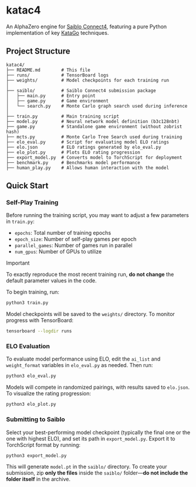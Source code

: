 # katac4

An AlphaZero engine for [Saiblo Connect4](https://www.saiblo.net/game/3), featuring a pure Python implementation of key [KataGo](https://github.com/lightvector/KataGo) techniques.

## Project Structure

```
katac4/
├── README.md        # This file
├── runs/            # TensorBoard logs
├── weights/         # Model checkpoints for each training run
│
├── saiblo/          # Saiblo Connect4 submission package
│   ├── main.py      # Entry point
│   ├── game.py      # Game environment
│   └── search.py    # Monte Carlo graph search used during inference
│
├── train.py         # Main training script
├── model.py         # Neural network model definition (b3c128nbt)
├── game.py          # Standalone game environment (without zobrist hash)
├── mcts.py          # Monte Carlo Tree Search used during training
├── elo_eval.py      # Script for evaluating model ELO ratings
├── elo.json         # ELO ratings generated by elo_eval.py
├── elo_plot.py      # Plots ELO rating progression
├── export_model.py  # Converts model to TorchScript for deployment
├── benchmark.py     # Benchmarks model performance
├── human_play.py    # Allows human interaction with the model
```

## Quick Start

### Self-Play Training

Before running the training script, you may want to adjust a few parameters in `train.py`:

* `epochs`: Total number of training epochs
* `epoch_size`: Number of self-play games per epoch
* `parallel_games`: Number of games run in parallel
* `num_gpus`: Number of GPUs to utilize

> [!IMPORTANT]
>
> To exactly reproduce the most recent training run, **do not change** the default parameter values in the code.

To begin training, run:

```bash
python3 train.py
```

Model checkpoints will be saved to the `weights/` directory. To monitor progress with TensorBoard:

```bash
tensorboard --logdir runs
```

### ELO Evaluation

To evaluate model performance using ELO, edit the `ai_list` and `weight_format` variables in `elo_eval.py` as needed. Then run:

```bash
python3 elo_eval.py
```

Models will compete in randomized pairings, with results saved to `elo.json`. To visualize the rating progression:

```bash
python3 elo_plot.py
```

### Submitting to Saiblo

Select your best-performing model checkpoint (typically the final one or the one with highest ELO), and set its path in `export_model.py`. Export it to TorchScript format by running:

```bash
python3 export_model.py
```

This will generate `model.pt` in the `saiblo/` directory. To create your submission, zip **only the files** inside the `saiblo/` folder—**do not include the folder itself** in the archive.
